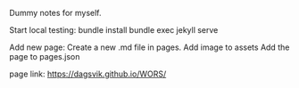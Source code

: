 Dummy notes for myself.

Start local testing:
    bundle install
    bundle exec jekyll serve

Add new page:
    Create a new .md file in pages.
    Add image to assets
    Add the page to pages.json

page link: 
https://dagsvik.github.io/WORS/